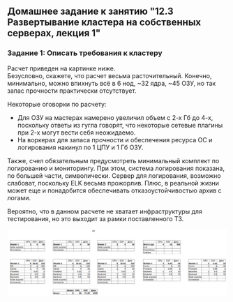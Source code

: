 
## Домашнее задание к занятию "12.3 Развертывание кластера на собственных серверах, лекция 1"

### Задание 1: Описать требования к кластеру

Расчет приведен на картинке ниже.  
Безусловно, скажете, что расчет весьма расточительный. Конечно, минимально, можно впихнуть всё в 6 нод, ~32 ядра, ~45 ОЗУ, но так запас прочности практически отсутствует.  
  
Некоторые оговорки по расчету:  
- Для ОЗУ на мастерах намерено увеличил объем с 2-х Гб до 4-х, поскольку ответы из гугла говорят, что некоторые сетевые плагины при 2-х могут вести себя неожидаемо.  
- На воркерах для запаса прочности и обеспечения ресурса ОС и логирования накинул по 1 ЦПУ и 1 Гб ОЗУ.  
  
Также, счел обязательным предусмотреть минимальный комплект по логированию и мониторингу. При этом, система логирования показана, по большей части, символически. Сервер для логирования, возможно слабоват, поскольку ELK весьма прожорлив. Плюс, в реальной жизни может еще и понадобится обеспечивать отказоустойчивостью архив с логами.  

Вероятно, что в данном расчете не хватает инфраструктуры для тестирования, но это выходит за рамки поставленного ТЗ.  
  
![Расчет](https://github.com/alsxs/devops_dz/blob/main/devkub/12.3/summary.png)

